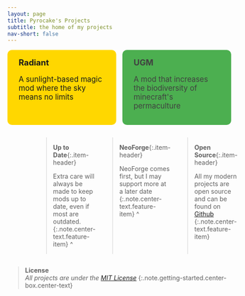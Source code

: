 ```yaml
---
layout: page
title: Pyrocake's Projects
subtitle: the home of my projects
nav-short: false
---
```


<style>
:root {
    --large-box-count: 2; /* Change this number to set the count of large boxes */
}

.container-md {
    max-width: 5000px;
}

.center-text {
    text-align: center;
}

.center-box {
    max-width: fit-content;
    margin-left: auto;
    margin-right: auto;
}

.getting-started {
    background-color: rgba(187, 187, 187, 0.1);
    border-radius: 5px;
}

.large-features-container {
    gap: 1em;
    display: grid;
    grid-template-columns: repeat(auto-fit, minmax(200px, 1fr)); /* Allow flexibility while keeping them side by side */
    grid-template-rows: 1fr;
    margin: 1em auto;
    max-width: 100%; /* Keep the large boxes wide without stacking */
}

.large-feature-item {
    margin: 0;
    padding: 1em 1.5em; /* Reduced padding to minimize wasted space */
    font-size: 1.2em;
    border-radius: 10px;
    text-decoration: none;
    display: block;
    color: inherit;
    transition: background-color 0.3s ease;
}

/* Radiant box color */
.large-feature-item:nth-child(1) {
    background-color: #FFD700; /* Warm golden sunlight color */
}

.large-feature-item:nth-child(1):hover {
    background-color: #E6C200; /* Slightly darker golden on hover */
}

/* Grass mod box color */
.large-feature-item:nth-child(2) {
    background-color: #4CAF50; /* Fresh grassy green */
    color: #404040;
}

.large-feature-item:nth-child(2):hover {
    background-color: #3D8B40; /* Darker green on hover */
    color: #f1f1f1; /* Lighter text color when hovered for better contrast */
}

.features-container {
    gap: 1em;
    display: grid;
    grid-template-columns: repeat(3, 1fr);
    margin: 1em auto;
    max-width: 75%; /* Keep small boxes contained for better contrast */
}

.feature-item {
    margin: 0;
    padding-left: 0.6em;
    padding-right: 0.6em;
    font-size: 0.9em;
    background-color: rgba(187, 187, 187, 0.1);
    border-radius: 10px;
}

.feature-item * {
    margin-top: 0.5em;
    margin-bottom: 0.5em;
}

.item-header {
    font-size: 1.1em;
}

@media (max-width: 719px) {
    .large-features-container {
        grid-template-columns: 1fr;
        max-width: 100%;
    }

    .features-container {
        grid-template-columns: 1fr;
        grid-template-rows: repeat(3, 1fr);
        max-width: 100%;
    }

    .intro-header .page-heading h1 {
        margin-top: 0;
        font-size: 2.5em;
    }
}


</style>

<div class="large-features-container">
    <a href="#" class="large-feature-item">
        <i class="fa-solid fa-sun"></i> <strong class="item-header">Radiant</strong>
        <p>A sunlight-based magic mod where the sky means no limits</p>
    </a>
    <a href="#" class="large-feature-item">
        <i class="fa-solid fa-seedling"></i> <strong class="item-header">UGM</strong>
        <p>A mod that increases the biodiversity of minecraft's permaculture</p>
    </a>
</div>

<div class="features-container" markdown="1">

> <i class="fa-solid fa-calendar"></i> **Up to Date**{:.item-header}
>
> Extra care will always be made to keep mods up to date, even if most are outdated.
{:.note.center-text.feature-item}
^

> <i class="fas fa-terminal"></i> **NeoForge**{:.item-header}
>
> NeoForge comes first, but I may support more at a later date
{:.note.center-text.feature-item}
^

> <i class="fa-brands fa-github"></i> **Open Source**{:.item-header}
>
> All my modern projects are open source and can be found on [Github][MY GITHUB]
{:.note.center-text.feature-item}

</div>

> **License** \
> _All projects are under the [MIT License][MIT]_
{:.note.getting-started.center-box.center-text}

[MIT]: https://www.tldrlegal.com/license/mit-license
[MY GITHUB]: https://github.com/Pyrocake
